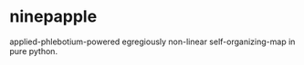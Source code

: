 ninepapple
==========

applied-phlebotium-powered egregiously non-linear self-organizing-map in pure python.
